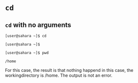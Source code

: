 # `cd`

## `cd` with no arguments
`[user@sahara ~]$ cd`

`[user@sahara ~]$`

`[user@sahara ~]$ pwd`

`/home`

For this case, the result is that nothing happend in this case, the workingdirectory is /home.
The output is not an error.


